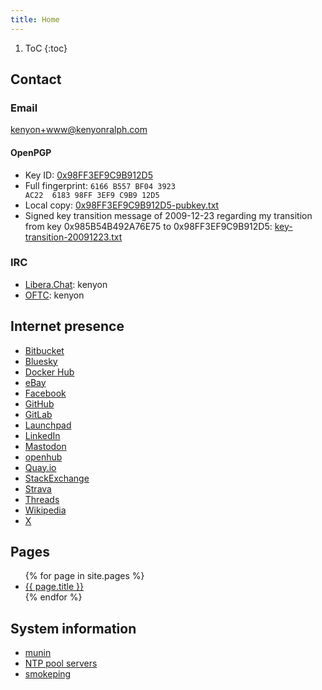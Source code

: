 ```yaml
---
title: Home
---
```


1. ToC
{:toc}

## Contact

### Email

[kenyon+www@kenyonralph.com](mailto:kenyon+www@kenyonralph.com)

#### OpenPGP

- Key ID: [0x98FF3EF9C9B912D5](https://pgp.mit.edu/pks/lookup?op=vindex&search=0x98FF3EF9C9B912D5)
- Full fingerprint: <code class="language-plaintext highlighter-rouge">6166 B557 BF04 3923 AC22&nbsp; 6183 98FF 3EF9 C9B9 12D5</code>
- Local copy: [0x98FF3EF9C9B912D5-pubkey.txt](/0x98FF3EF9C9B912D5-pubkey.txt)
- Signed key transition message of 2009-12-23 regarding my transition from key 0x985B54B492A76E75 to 0x98FF3EF9C9B912D5: [key-transition-20091223.txt](/key-transition-20091223.txt)

### IRC

- [Libera.Chat](https://libera.chat/): kenyon
- [OFTC](https://www.oftc.net/): kenyon

## Internet presence

- [Bitbucket](https://bitbucket.org/kenyon/)
- [Bluesky](https://bsky.app/profile/kenyonralph.com)
- [Docker Hub](https://hub.docker.com/u/kenyonralph)
- [eBay](https://www.ebay.com/usr/kenyon321)
- [Facebook](https://facebook.com/kenyonralph)
- [GitHub](https://github.com/kenyon)
- [GitLab](https://gitlab.com/kenyon)
- [Launchpad](https://launchpad.net/~kralph)
- [LinkedIn](https://www.linkedin.com/in/kenyonralph)
- <a rel="me" href="https://fosstodon.org/@kenyon">Mastodon</a>
- [openhub](https://www.openhub.net/accounts/kenyon)
- [Quay.io](https://quay.io/user/kenyonralph)
- [StackExchange](https://stackexchange.com/users/42766/kenyon)
- [Strava](https://www.strava.com/athletes/2197422)
- [Threads](https://www.threads.net/@kenyonralph)
- [Wikipedia](https://en.wikipedia.org/wiki/User:Kenyon)
- [X](https://X.com/kenyonralph)

## Pages

<!-- markdownlint-disable MD033 -->
<ul>
    {% for page in site.pages %}
        <li><a href="{{ page.url }}">{{ page.title }}</a> </li>
    {% endfor %}
</ul>
<!-- markdownlint-enable MD033 -->

## System information

- [munin](https://kenyonralph.com/munin/)
- [NTP pool servers](https://www.ntppool.org/a/kenyon)
- [smokeping](https://kenyonralph.com/smokeping/)
